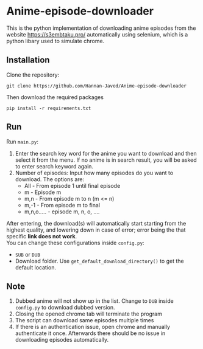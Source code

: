 # Anime-episode-downloader
This is the python implementation of downloading anime episodes from the website https://s3embtaku.pro/ automatically using selenium, which is a python libary used to simulate chrome.<br>
## Installation
Clone the repository:
```
git clone https://github.com/Hannan-Javed/Anime-episode-downloader
```
Then download the required packages
```shell
pip install -r requirements.txt
```
## Run
Run `main.py`:
1. Enter the search key word for the anime you want to download and then select it from the menu. If no anime is in search result, you will be asked to enter search keyword again.
2. Number of episodes: Input how many episodes do you want to download. The options are:
    - All - From episode 1 until final episode
    - m - Episode m
    - m,n - From episode m to n (m <= n)
    - m,-1 - From episode m to final
    - m,n,o..... - episode m, n, o, ....

After entering, the download(s) will automatically start starting from the highest quality, and lowering down in case of error; error being the that specific **link does not work**.<br>
You can change these configurations inside `config.py`:
- `SUB` or `DUB`
- Download folder. Use `get_default_download_directory()` to get the default location.
## Note
1. Dubbed anime will not show up in the list. Change to `DUB` inside `config.py` to download dubbed version.
1. Closing the opened chrome tab will terminate the program
2. The script can download same episodes multiple times
3. If there is an authentication issue, open chrome and manually authenticate it once. Afterwards there should be no issue in downloading episodes automatically.